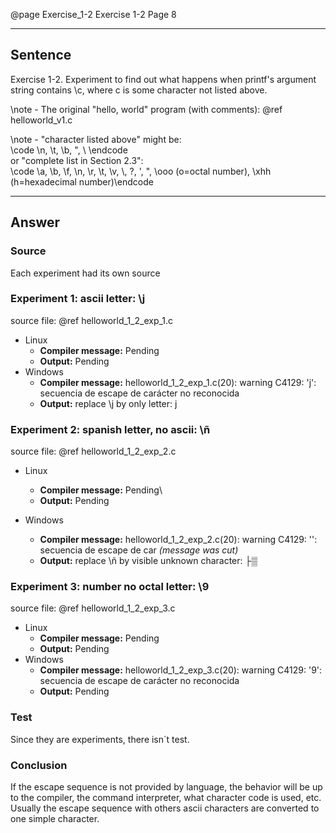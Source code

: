 @page Exercise_1-2 Exercise 1-2
Page 8
 
---

## Sentence
Exercise 1-2. Experiment to find out what happens when printf's argument string contains \\c, where c is some character not listed above.

\note - The original "hello, world" program (with comments): @ref helloworld_v1.c

\note - "character listed above" might be:<br>
 \code \n, \t, \b, \", \\ \endcode <br> 
 or "complete list in Section 2.3":<br> 
 \code \a, \b, \f, \n, \r, \t, \v, \\, \?, \', \", \ooo (o=octal number), \xhh (h=hexadecimal number)\endcode

---

## Answer

### Source 
Each experiment had its own source

### Experiment 1: ascii letter: \j
source file: @ref helloworld_1_2_exp_1.c
- Linux
    - **Compiler message:** Pending
    - **Output:** Pending
- Windows
    - **Compiler message:** helloworld_1_2_exp_1.c(20): warning C4129: 'j': secuencia de escape de carácter no reconocida
    - **Output:** replace \\j by only letter: j

### Experiment 2: spanish letter, no ascii: \ñ
source file: @ref helloworld_1_2_exp_2.c
- Linux
    - **Compiler message:** Pending\
    - **Output:** Pending
- Windows

    - **Compiler message:** helloworld_1_2_exp_2.c(20): warning C4129: '': secuencia de escape de car
    <em>(message was cut)</em>
    - **Output:** replace \\ñ by visible unknown character:  ├▒

### Experiment 3: number no octal letter: \9
source file: @ref helloworld_1_2_exp_3.c
- Linux
    - **Compiler message:** Pending
    - **Output:** Pending
- Windows
    - **Compiler message:** helloworld_1_2_exp_3.c(20): warning C4129: '9': secuencia de escape de carácter no reconocida
    - **Output:** Pending
    
### Test
Since they are experiments, there isn´t test.

### Conclusion
If the escape sequence is not provided by language, the behavior will be up to the compiler, the command interpreter, what character code is used, etc.
Usually the escape sequence with others ascii characters are converted to one simple character.
